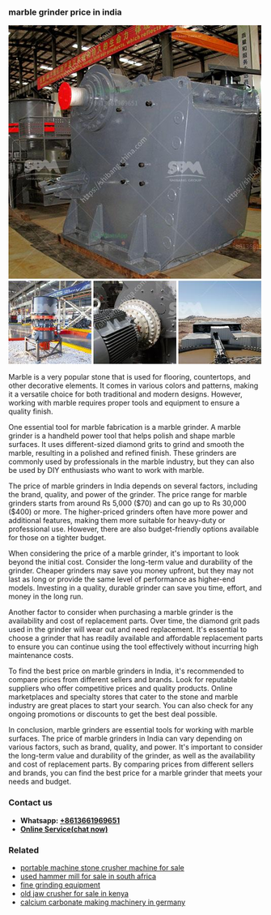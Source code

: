 <h3>marble grinder price in india</h3><img src='1702950191.jpg' alt=''><p>Marble is a very popular stone that is used for flooring, countertops, and other decorative elements. It comes in various colors and patterns, making it a versatile choice for both traditional and modern designs. However, working with marble requires proper tools and equipment to ensure a quality finish.</p><p>One essential tool for marble fabrication is a marble grinder. A marble grinder is a handheld power tool that helps polish and shape marble surfaces. It uses different-sized diamond grits to grind and smooth the marble, resulting in a polished and refined finish. These grinders are commonly used by professionals in the marble industry, but they can also be used by DIY enthusiasts who want to work with marble.</p><p>The price of marble grinders in India depends on several factors, including the brand, quality, and power of the grinder. The price range for marble grinders starts from around Rs 5,000 ($70) and can go up to Rs 30,000 ($400) or more. The higher-priced grinders often have more power and additional features, making them more suitable for heavy-duty or professional use. However, there are also budget-friendly options available for those on a tighter budget.</p><p>When considering the price of a marble grinder, it's important to look beyond the initial cost. Consider the long-term value and durability of the grinder. Cheaper grinders may save you money upfront, but they may not last as long or provide the same level of performance as higher-end models. Investing in a quality, durable grinder can save you time, effort, and money in the long run.</p><p>Another factor to consider when purchasing a marble grinder is the availability and cost of replacement parts. Over time, the diamond grit pads used in the grinder will wear out and need replacement. It's essential to choose a grinder that has readily available and affordable replacement parts to ensure you can continue using the tool effectively without incurring high maintenance costs.</p><p>To find the best price on marble grinders in India, it's recommended to compare prices from different sellers and brands. Look for reputable suppliers who offer competitive prices and quality products. Online marketplaces and specialty stores that cater to the stone and marble industry are great places to start your search. You can also check for any ongoing promotions or discounts to get the best deal possible.</p><p>In conclusion, marble grinders are essential tools for working with marble surfaces. The price of marble grinders in India can vary depending on various factors, such as brand, quality, and power. It's important to consider the long-term value and durability of the grinder, as well as the availability and cost of replacement parts. By comparing prices from different sellers and brands, you can find the best price for a marble grinder that meets your needs and budget.</p><h3>Contact us</h3><ul><li><strong>Whatsapp:&nbsp;<a href="https://wa.me/8613661969651">+8613661969651</a></strong></li><li><a href="https://swt.shibang-china.com/?git&amp;zhl&amp;marble grinder price in india"><strong>Online Service(chat now)</strong></a></li></ul><h3>Related</h3><ul><li><a href='portable machine stone crusher machine for sale.md'>portable machine stone crusher machine for sale</a></li><li><a href='used hammer mill for sale in south africa.md'>used hammer mill for sale in south africa</a></li><li><a href='fine grinding equipment.md'>fine grinding equipment</a></li><li><a href='old jaw crusher for sale in kenya.md'>old jaw crusher for sale in kenya</a></li><li><a href='calcium carbonate making machinery in germany.md'>calcium carbonate making machinery in germany</a></li></ul>